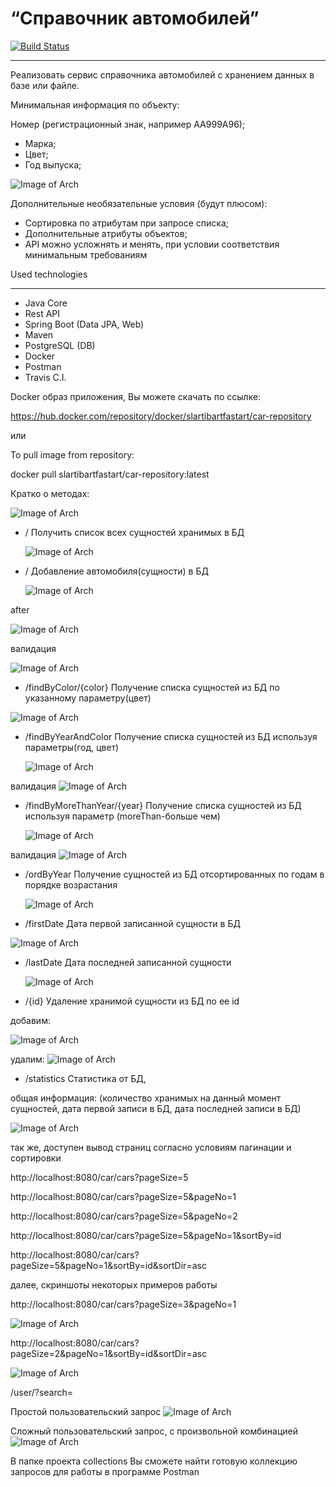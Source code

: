 # “Справочник автомобилей”

[![Build Status](https://app.travis-ci.com/SlartiBartFast-art/car_Directory.svg?branch=master)](https://app.travis-ci.com/SlartiBartFast-art/car_Directory)
____________________

Реализовать сервис справочника автомобилей с хранением данных в базе или файле.

Минимальная информация по объекту:

Номер (регистрационный знак, например АА999А96);

- Марка;
- Цвет;
- Год выпуска;

![Image of Arch](https://github.com/SlartiBartFast-art/car_Directory/blob/master/image/Screenshot_1.jpg)

Дополнительные необязательные условия (будут плюсом):

- Сортировка по атрибутам при запросе списка;
- Дополнительные атрибуты объектов;
- API можно усложнять и менять, при условии соответствия минимальным требованиям

Used technologies
______________________________________________

- Java Core
- Rest API
- Spring Boot (Data JPA, Web)
- Maven
- PostgreSQL (DB)
- Docker
- Postman
- Travis C.I.

Docker образ приложения, Вы можете скачать по ссылке:

https://hub.docker.com/repository/docker/slartibartfastart/car-repository

или

To pull image from repository:

docker pull slartibartfastart/car-repository:latest

Кратко о методах:

![Image of Arch](https://github.com/SlartiBartFast-art/car_Directory/blob/master/image/Screenshot_5.jpg)

- / Получить список всех сущностей хранимых в БД

  ![Image of Arch](https://github.com/SlartiBartFast-art/car_Directory/blob/master/image/Screenshot_3.jpg)

- / Добавление автомобиля(сущности) в БД

  ![Image of Arch](https://github.com/SlartiBartFast-art/car_Directory/blob/master/image/Screenshot_4.jpg)

after

![Image of Arch](https://github.com/SlartiBartFast-art/car_Directory/blob/master/image/Screenshot_6.jpg)

валидация

![Image of Arch](https://github.com/SlartiBartFast-art/car_Directory/blob/master/image/Screenshot_7.jpg)

- /findByColor/{color} Получение списка сущностей из БД по указанному параметру(цвет)

![Image of Arch](https://github.com/SlartiBartFast-art/car_Directory/blob/master/image/Screenshot_8.jpg)

- /findByYearAndColor Получение списка сущностей из БД используя параметры(год, цвет)

  ![Image of Arch](https://github.com/SlartiBartFast-art/car_Directory/blob/master/image/Screenshot_9.jpg)

валидация
![Image of Arch](https://github.com/SlartiBartFast-art/car_Directory/blob/master/image/Screenshot_17.jpg)

- /findByMoreThanYear/{year} Получение списка сущностей из БД используя параметр (moreThan-больше чем)

  ![Image of Arch](https://github.com/SlartiBartFast-art/car_Directory/blob/master/image/Screenshot_10.jpg)

валидация
![Image of Arch](https://github.com/SlartiBartFast-art/car_Directory/blob/master/image/Screenshot_18.jpg)

- /ordByYear Получение сущностей из БД отсортированных по годам в порядке возрастания

  ![Image of Arch](https://github.com/SlartiBartFast-art/car_Directory/blob/master/image/Screenshot_11.jpg)

- /firstDate Дата первой записанной сущности в БД

![Image of Arch](https://github.com/SlartiBartFast-art/car_Directory/blob/master/image/Screenshot_12.jpg)

- /lastDate Дата последней записанной сущности

  ![Image of Arch](https://github.com/SlartiBartFast-art/car_Directory/blob/master/image/Screenshot_13.jpg)

- /{id} Удаление хранимой сущности из БД по ее id

добавим:

![Image of Arch](https://github.com/SlartiBartFast-art/car_Directory/blob/master/image/Screenshot_14.jpg)

удалим:
![Image of Arch](https://github.com/SlartiBartFast-art/car_Directory/blob/master/image/Screenshot_15.jpg)

- /statistics Статистика от БД,

общая информация:
(количество хранимых на данный момент сущностей, дата первой записи в БД, дата последней записи в БД)

![Image of Arch](https://github.com/SlartiBartFast-art/car_Directory/blob/master/image/Screenshot_16.jpg)

так же, доступен вывод страниц согласно условиям пагинации и сортировки

http://localhost:8080/car/cars?pageSize=5

http://localhost:8080/car/cars?pageSize=5&pageNo=1

http://localhost:8080/car/cars?pageSize=5&pageNo=2

http://localhost:8080/car/cars?pageSize=5&pageNo=1&sortBy=id

http://localhost:8080/car/cars?pageSize=5&pageNo=1&sortBy=id&sortDir=asc

далее, скриншоты некоторых примеров работы

http://localhost:8080/car/cars?pageSize=3&pageNo=1

![Image of Arch](https://github.com/SlartiBartFast-art/car_Directory/blob/deploy/image/Screenshot_21.jpg)

http://localhost:8080/car/cars?pageSize=2&pageNo=1&sortBy=id&sortDir=asc

![Image of Arch](https://github.com/SlartiBartFast-art/car_Directory/blob/deploy/image/Screenshot_20.jpg)

/user/?search=

Простой пользовательский запрос
![Image of Arch](https://github.com/SlartiBartFast-art/car_Directory/blob/master/image/Screenshot_19.jpg)

Сложный пользовательский запрос, с произвольной комбинацией
![Image of Arch](https://github.com/SlartiBartFast-art/car_Directory/blob/master/image/Screenshot_17.jpg)

В папке проекта collections Вы сможете найти готовую коллекцию запросов для работы в программе Postman 
  





